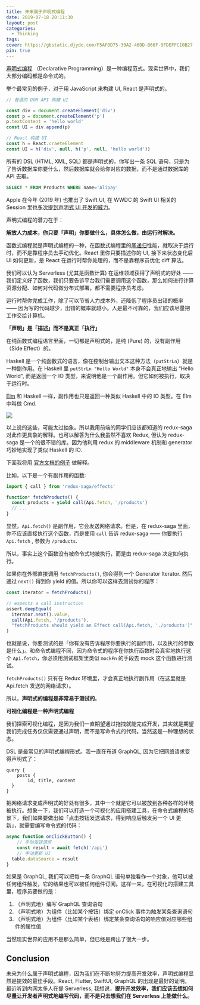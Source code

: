 ```yaml
---
title: 未来属于声明式编程
date: 2019-07-18 20:11:30
layout: post
categories:
  - Thinking
tags:
cover: https://gbstatic.djyde.com/F5AF0D75-30A2-46DD-B66F-9FDEFFC10B27.png?x-oss-process=style/80
pin: true
---
```


[声明式编程](https://zh.wikipedia.org/zh-cn/%E5%AE%A3%E5%91%8A%E5%BC%8F%E7%B7%A8%E7%A8%8B?oldformat=true) （Declarative Programming）是一种编程范式。现实世界中，我们大部分编码都是命令式的。

举个最常见的例子，对于用 JavaScript 来构建 UI, React 是声明式的。

```js
// 普通的 DOM API 构建 UI

const div = document.createElement('div')
const p = document.createElement('p')
p.textContent = 'hello world'
const UI = div.append(p)
```

```js
// React 构建 UI
const h = React.craeteElement
const UI = h('div', null, h('p', null, 'hello world'))
```

所有的 DSL (HTML, XML, SQL) 都是声明式的，你写出一条 SQL 语句，只是为了告诉数据库你要什么，然后数据库就会给你对应的数据，而不是通过数据库的 API 去取。

```sql
SELECT * FROM Products WHERE name='Alipay'
```

Apple 在今年 (2019 年) 也推出了 Swift UI, 在 WWDC 的 Swift UI 相关的 Session 里也[多次提到声明式 UI 开发的威力](https://developer.apple.com/videos/play/wwdc2019/216/)。

声明式编程的潜力在于：

**解放人力成本，你只要「声明」你要做什么，具体怎么做，由运行时解决。**

函数式编程就是声明式编程的一种，在函数式编程里的[尾递归](https://zh.wikipedia.org/zh-hans/%E5%B0%BE%E8%B0%83%E7%94%A8?oldformat=true)性能，就取决于运行时，而不是靠程序员去手动优化。React 里你只要描述你的 UI, 接下来状态变化后 UI 如何更新，是 React 在运行时帮你处理的，而不是靠程序员优化 diff 算法。

我们可以认为 Serverless (尤其是函数计算) 在运维领域获得了声明式的好处 —— 我们定义好了函数，我们只要告诉平台我们需要调用这个函数，那么如何进行计算资源分配、如何对代码做分布式部署，都不需要程序员考虑。

运行时帮你完成工作，除了可以节省人力成本外，还降低了程序员出错的概率 —— 因为写的代码越少，出错的概率就越小。人是最不可靠的，我们应该尽量把工作交给计算机。

**「声明」是「描述」而不是真正「执行」**

在纯函数式编程语言里面，一切都是声明式的，是纯 (Pure) 的，没有副作用（Side Effect）的。

Haskell 是一个纯函数式的语言，像在控制台输出文本这种方法（`putStrLn`）就是一种副作用。在 Haskell 里 `putStrLn "Hello World"` 本身不会真正地输出 “Hello World“, 而是返回一个 IO 类型，来说明他是一个副作用。但它如何被执行，取决于运行时。

[Elm](https://elm-lang.org) 和 Haskell 一样，副作用也只是返回一种类似 Haskell 中的 IO 类型。在 Elm 中叫做 Cmd. 

![](https://gbstatic.djyde.com/F5AF0D75-30A2-46DD-B66F-9FDEFFC10B27.png?x-oss-process=style/80)

以上说的这些，可能太过抽象。所以我用前端的同学们应该都知道的 redux-saga 对此作更具象的解释。也可以解答为什么我虽然不喜欢 Redux, 但认为 redux-saga 是一个的很不错的库。因为他利用 redux 的 middleware 机制和 generator 巧妙地实现了类似 Haskell 的 IO. 

下面我将用 [官方文档的例子](https://redux-saga.js.org/docs/basics/DeclarativeEffects.html) 做解释。

比如，以下是一个有副作用的函数:

```js
import { call } from 'redux-saga/effects'

function* fetchProducts() {
  const products = yield call(Api.fetch, '/products')
  // ...
}
```

显然，`Api.fetch()` 是副作用，它会发送网络请求。但是，在 redux-saga 里面，你不应该直接执行这个函数，而是使用 `call` 告诉 redux-saga —— 你要执行 `Api.fetch` , 参数为 `/products`. 

所以，事实上这个函数没有被命令式地被执行，而是由 redux-saga 决定如何执行。

如果你在外部直接调用 `fetchProducts()`, 你会得到一个 Generator Iterator. 然后通过 `next()` 得到你 yield 的值。所以你可以这样去测试你的程序：

```js
const iterator = fetchProducts()

// expects a call instruction
assert.deepEqual(
  iterator.next().value,
  call(Api.fetch, '/products'),
  "fetchProducts should yield an Effect call(Api.fetch, './products')"
)
```

也就是说，你要测试的是「你有没有告诉程序你要执行的副作用，以及执行的参数是什么」。和命令式编程不同，因为命令式的程序在你执行函数时会真实地执行这个 `Api.fetch`，你必须用测试框架里类似 `mockFn` 的手段去 mock 这个函数进行测试。

`fetchProducts()` 只有在 Redux 环境里，才会真正地执行副作用（在这里就是 Api.fetch 发送的网络请求）。

所以，**声明式的编程是非常易于测试的**。

**可视化编程是一种声明式编程**

我们探索可视化编程，是因为我们一直期望通过拖拽就能完成开发，其实就是期望我们完成任务仅仅需要通过声明，而不是写命令式的代码。当然这是一种理想的状态。

DSL 是最常见的声明式编程形式。我一直在布道 GraphQL, 因为它把网络请求变得声明式了：

```gql
query {
	posts {
		id, title, content
  }
}
```

把网络请求变成声明式的好处有很多，其中一个就是它可以被放到各种各样的环境被执行。想象一下，我们可以打造一个可视化的应用搭建工具，在命令式编程的场景下，我们如果要做出如「点击按钮发送请求，得到响应后触发另一个 UI 更新」，就需要编写命令式的代码：

```js
async function onClickButton() {
	// 手动发送请求
	const result = await fetch('/api')
	// 手动更新 UI
  table.dataSource = result
}
```

如果是 GraphQL, 我们可以把每一条 GraphQL 语句单独看作一个对象，他可以被任何组件触发，它的结果也可以被任何组件订阅。这样一来，在可视化的搭建工具里，程序员要做的是：

1. （声明式地）编写 GraphQL 查询语句 
2. （声明式地）为组件（比如某个按钮）绑定 onClick 事件为触发某条查询语句
3. （声明式地）为组件（比如某个表格）绑定某条查询语句的响应值对应哪些组件的属性值

当然现实世界的应用不是那么简单，但已经是跨出了很大一步。

## Conclusion
未来为什么属于声明式编程，因为我们在不断地努力提高开发效率，声明式编程显然是提效的最佳手段。React, Flutter, SwiftUI, GraphQL 的出现是最好的证明。最近听到内网太多人在提 Serverless, 我想说，**提升开发效率，我们应该去想如何尽量让开发者声明式地编写代码，而不是只去想我们在 Serverless 上能做什么。**